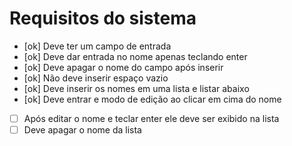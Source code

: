 # Requisitos do sistema

* [ok] Deve ter um campo de entrada
* [ok] Deve dar entrada no nome apenas teclando enter
* [ok] Deve apagar o nome do campo após inserir
* [ok] Não deve inserir espaço vazio
* [ok] Deve inserir os nomes em uma lista e listar abaixo
* [ok] Deve entrar e modo de edição ao clicar em cima do nome
* [ ] Após editar o nome e teclar enter ele deve ser exibido na lista
* [ ] Deve apagar o nome da lista
